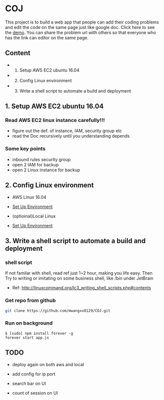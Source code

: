 # COJ
This project is to build a web app that people can add their coding problems and edit the code on the same page just like google doc.
Click here to see the [demo](http://34.229.58.27:3000). 
You can share the problem url with others so that everyone who has the link can editor on the same page.

## Content
+ 1. Setup AWS EC2 ubuntu 16.04
+ 2. Config Linux environment
+ 3. Write a shell script to automate a build and deployment

## 1. Setup AWS EC2 ubuntu 16.04
### Read AWS EC2 linux instance carefully!!!
+ figure out the def. of instance, IAM, security group etc
+ read the Doc recursively until you understanding depends

### Some key points
+ inbound rules security group
+ open 2 IAM for backup
+ open 2 Linux instance for backup


## 2. Config Linux environment
+ AWS Linux 16.04
* [Set Up Environment](set_up_env.md)
+ (optioinal)Local Linux
* [Set Up Environment](set_up_env.md)

## 3. Write a shell script to automate a build and deployment
### shell script
If not familar with shell, read ref just 1~2 hour, making you life easy.
Then Try to writing or imitating on some business shell, like /bin under JetBrain
+ Ref: http://linuxcommand.org/lc3_writing_shell_scripts.php#contents

### Get repo from github 
```bash
git clone https://github.com/mwangxx0129/COJ.git
```

### Run on background
```
$ [sudo] npm install forever -g
forever start app.js
```


## TODO

+ deploy again on both aws and local

+ add config for ip port

+ search bar on UI

+ count of session on UI
